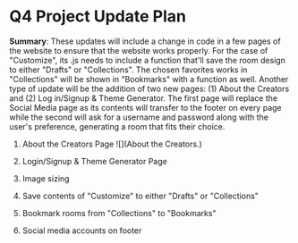 # Q4 Project Update Plan
**Summary**: These updates will include a change in code in a few pages of the website to ensure that the website works properly. For the case of "Customize", its .js needs to include a function that'll save the room design to either "Drafts" or "Collections". The chosen favorites works in "Collections" will be shown in "Bookmarks" with a function as well.
Another type of update will be the addition of two new pages: (1) About the Creators and (2) Log in/Signup & Theme Generator. The first page will replace the Social Media page as its contents will transfer to the footer on every page while the second will ask for a username and password along with the user's preference, generating a room that fits their choice.


1. About the Creators Page
   ![](About the Creators.) 
   
3. Login/Signup & Theme Generator Page

4. Image sizing

5. Save contents of "Customize" to either "Drafts" or "Collections"

6. Bookmark rooms from "Collections" to "Bookmarks"

7. Social media accounts on footer 
